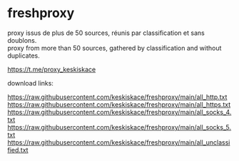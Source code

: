 # freshproxy
proxy issus de plus de 50 sources, réunis par classification et sans doublons.  
proxy from more than 50 sources, gathered by classification and without duplicates.    

https://t.me/proxy_keskiskace  

download links:  

https://raw.githubusercontent.com/keskiskace/freshproxy/main/all_http.txt  
https://raw.githubusercontent.com/keskiskace/freshproxy/main/all_https.txt  
https://raw.githubusercontent.com/keskiskace/freshproxy/main/all_socks_4.txt  
https://raw.githubusercontent.com/keskiskace/freshproxy/main/all_socks_5.txt  
https://raw.githubusercontent.com/keskiskace/freshproxy/main/all_unclassified.txt
